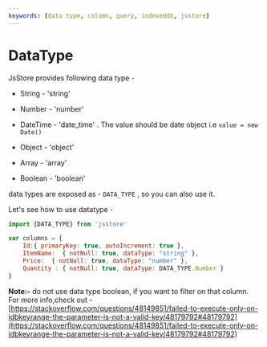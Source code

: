 ```yaml
---
keywords: [data type, column, query, indexeddb, jsstore]
---
```


# DataType

JsStore provides following data type - 

* String - 'string'

* Number - 'number'

* DateTime - 'date_time' . The value should be date object i.e `value = new Date()`

* Object - 'object'  

* Array - 'array'

* Boolean - 'boolean'

data types are exposed as - `DATA_TYPE` , so you can also use it.

Let's see how to use datatype - 

```javascript
import {DATA_TYPE} from 'jsstore'

var columns = {
    Id:{ primaryKey: true, autoIncrement: true },
    ItemName:  { notNull: true, dataType: "string" },
    Price:  { notNull: true, dataType: "number" },
    Quantity : { notNull: true, dataType: DATA_TYPE.Number }
}
```

**Note:-** do not use data type boolean, if you want to filter on that column. For more info,check out - [https://stackoverflow.com/questions/48149851/failed-to-execute-only-on-idbkeyrange-the-parameter-is-not-a-valid-key/48179792#48179792](https://stackoverflow.com/questions/48149851/failed-to-execute-only-on-idbkeyrange-the-parameter-is-not-a-valid-key/48179792#48179792)
 
